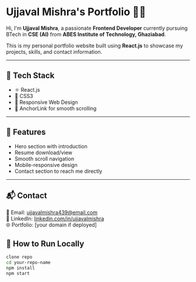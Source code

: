 # Ujjaval Mishra's Portfolio 👨‍💻

Hi, I'm **Ujjaval Mishra**, a passionate **Frontend Developer** currently pursuing BTech in **CSE (AI)** from **ABES Institute of Technology, Ghaziabad**.

This is my personal portfolio website built using **React.js** to showcase my projects, skills, and contact information.

---

## 🚀 Tech Stack

- ⚛️ React.js
- 🎨 CSS3
- 📐 Responsive Web Design
- 📁 AnchorLink for smooth scrolling

---

## 📸 Features

- Hero section with introduction
- Resume download/view
- Smooth scroll navigation
- Mobile-responsive design
- Contact section to reach me directly

---

## 📬 Contact

📧 Email: ujjavalmishra439@email.com  
📱 LinkedIn: [linkedin.com/in/ujjavalmishra](https://linkedin.com/in/ujjavalmishra)  
🌐 Portfolio: [your domain if deployed]

## 📌 How to Run Locally

```bash
clone repo
cd your-repo-name
npm install
npm start
